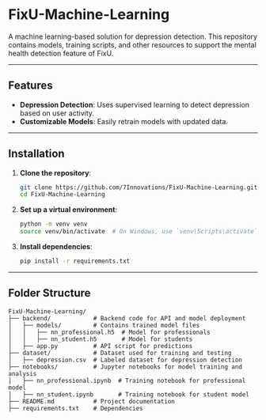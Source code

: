 # **FixU-Machine-Learning**

A machine learning-based solution for depression detection. This repository contains models, training scripts, and other resources to support the mental health detection feature of FixU.

---

## **Features**  
- **Depression Detection**: Uses supervised learning to detect depression based on user activity.  
- **Customizable Models**: Easily retrain models with updated data.

---

## **Installation**

1. **Clone the repository**:  
   ```bash
   git clone https://github.com/7Innovations/FixU-Machine-Learning.git
   cd FixU-Machine-Learning
   ```

2. **Set up a virtual environment**:
   ```bash
   python -m venv venv
   source venv/bin/activate  # On Windows, use `venv\Scripts\activate`
   ```

3. **Install dependencies**:
   ```bash
   pip install -r requirements.txt
   ```

---
## **Folder Structure**  

```plaintext
FixU-Machine-Learning/
├── backend/            # Backend code for API and model deployment
│   ├── models/         # Contains trained model files
│   │   ├── nn_professional.h5  # Model for professionals
│   │   ├── nn_student.h5       # Model for students
│   ├── app.py          # API script for predictions
├── dataset/            # Dataset used for training and testing
│   ├── depression.csv  # Labeled dataset for depression detection
├── notebooks/          # Jupyter notebooks for model training and analysis
│   ├── nn_professional.ipynb  # Training notebook for professional model
│   ├── nn_student.ipynb       # Training notebook for student model
├── README.md           # Project documentation
├── requirements.txt    # Dependencies
```
   
